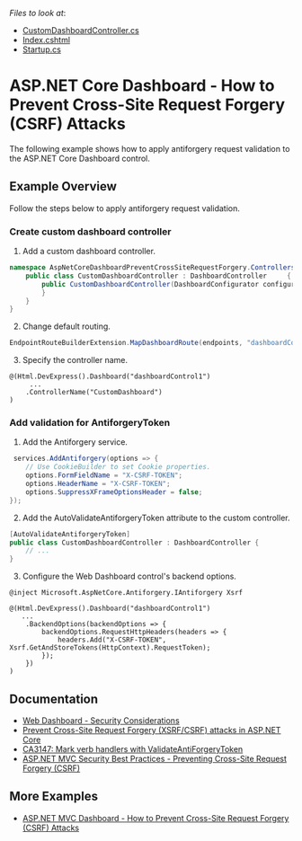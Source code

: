 <!-- default file list -->
*Files to look at*:

* [CustomDashboardController.cs](./CS/AspNetCoreDashboardPreventCrossSiteRequestForgery/Controllers/CustomDashboardController.cs)
* [Index.cshtml](./CS/AspNetCoreDashboardPreventCrossSiteRequestForgery/Pages/Index.cshtml)
* [Startup.cs](./CS/AspNetCoreDashboardPreventCrossSiteRequestForgery/Startup.cs)

<!-- default file list end -->
# ASP.NET Core Dashboard - How to Prevent Cross-Site Request Forgery (CSRF) Attacks

The following example shows how to apply antiforgery request validation to the ASP.NET Core Dashboard control.

## Example Overview

Follow the steps below to apply antiforgery request validation.

### Create custom dashboard controller
1. Add a custom dashboard controller.

```cs
namespace AspNetCoreDashboardPreventCrossSiteRequestForgery.Controllers {
    public class CustomDashboardController : DashboardController     {
        public CustomDashboardController(DashboardConfigurator configurator, IDataProtectionProvider dataProtectionProvider = null): base(configurator, dataProtectionProvider) { 
        }
    }
}
```


2. Change default routing.

```cs
EndpointRouteBuilderExtension.MapDashboardRoute(endpoints, "dashboardControl", "CustomDashboard");
```

3. Specify the controller name.

```razor
@(Html.DevExpress().Dashboard("dashboardControl1")
     ...
    .ControllerName("CustomDashboard")
)
```


###  Add validation for AntiforgeryToken
1. Add the Antiforgery service.

```cs
 services.AddAntiforgery(options => {
	// Use CookieBuilder to set Cookie properties.
	options.FormFieldName = "X-CSRF-TOKEN";
	options.HeaderName = "X-CSRF-TOKEN";
	options.SuppressXFrameOptionsHeader = false;
});
```

2. Add the AutoValidateAntiforgeryToken attribute to the custom controller.

```cs
[AutoValidateAntiforgeryToken]
public class CustomDashboardController : DashboardController {
	// ...
}
```

3. Configure the Web Dashboard control's backend options.

```razor
@inject Microsoft.AspNetCore.Antiforgery.IAntiforgery Xsrf
 
@(Html.DevExpress().Dashboard("dashboardControl1")
   ...
    .BackendOptions(backendOptions => {
        backendOptions.RequestHttpHeaders(headers => {
            headers.Add("X-CSRF-TOKEN", Xsrf.GetAndStoreTokens(HttpContext).RequestToken);
        });
    })
)
```

## Documentation

- [Web Dashboard - Security Considerations](https://docs.devexpress.com/Dashboard/118651/web-dashboard/general-information/security-considerations)
- [Prevent Cross-Site Request Forgery (XSRF/CSRF) attacks in ASP.NET Core](https://docs.microsoft.com/en-us/aspnet/core/security/anti-request-forgery)
- [CA3147: Mark verb handlers with ValidateAntiForgeryToken](https://docs.microsoft.com/en-us/dotnet/fundamentals/code-analysis/quality-rules/ca3147)
- [ASP.NET MVC Security Best Practices - Preventing Cross-Site Request Forgery (CSRF)](https://github.com/DevExpress/aspnet-security-bestpractices/tree/master/SecurityBestPractices.Mvc#4-preventing-cross-site-request-forgery-csrf)

## More Examples

- [ASP.NET MVC Dashboard - How to Prevent Cross-Site Request Forgery (CSRF) Attacks](https://github.com/natakazakova/asp-net-mvc-dashboard-antiforgery)
